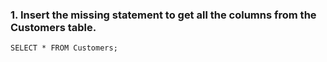 ### 1. Insert the missing statement to get all the columns from the Customers table.  
`SELECT * FROM Customers;`  
